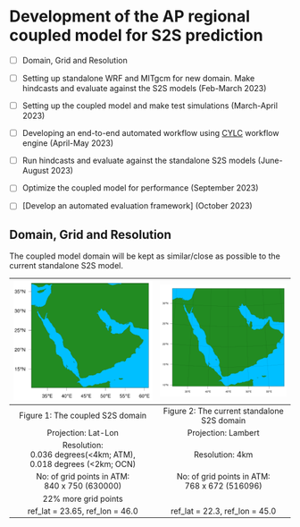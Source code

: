 # Development of the AP regional coupled model for S2S prediction

- [ ] Domain, Grid and Resolution
- [ ] Setting up standalone WRF and MITgcm for new domain. Make hindcasts and evaluate against the S2S models (Feb-March 2023)
- [ ] Setting up the coupled model and make test simulations (March-April 2023)
- [ ] Developing an end-to-end automated workflow using [CYLC](https://cylc.github.io) workflow engine (April-May 2023)
- [ ] Run hindcasts and evaluate against the standalone S2S models (June-August 2023)
- [ ] Optimize the coupled model for performance (September 2023)
- [ ] [Develop an automated evaluation framework] (October 2023)



## Domain, Grid and Resolution
The coupled model domain will be kept as similar/close as possible to the current standalone S2S model.

| ![Coupled S2S domain](assets/images/wps_dom_S2SCoupled2.png) | ![Current S2S domain](assets/images/wps_dom_S2SWRF.png) |
|:--:|:--:|
| Figure 1: The coupled S2S domain | Figure 2: The current standalone S2S domain |
| Projection: Lat-Lon | Projection: Lambert | 
| Resolution: <br> 0.036 degrees(<4km; ATM), <br> 0.018 degrees (<2km; OCN) | Resolution: 4km | 
| No: of grid points in ATM: <br> 840 x 750 (630000) | No: of grid points in ATM: <br> 768 x 672 (516096) |
| 22% more grid points |  |
| ref_lat   =  23.65, ref_lon   =  46.0 | ref_lat   =  22.3, ref_lon   =  45.0 |

<br>

<!-- | ![Coupled S2S domain 1](assets/images/wps_dom_S2SCoupled1.png) |
|:--:|
| Figure 2: The coupled S2S domain 1 |
| Projection: Lat-Lon (Cyllindrical Equidistant), Resolution: 0.036 degrees |
| No: of grid points: 900 x 800 (720000, 40% more grid points) |
| ref_lat   =  24, ref_lon   =  44.0 |

<br> -->

<!-- The initial plan is to use identical horizontal grids for both atmosphere and ocean to eliminate the complication of regridding winds near steep orography and complex coastlines (Sun et al. 2019, 2021).  -->


<!-- ## Utilities -->
<!-- [`aps2s`](aps2s/README.md) contains all the python and command line utilities for this project -->